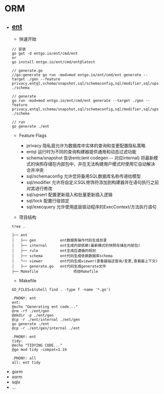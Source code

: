 # ORM
- [ent](https://github.com/heshaofeng1991/entgo)<br>
  - 
  - 快速开始
  ```shell
  // 安装
  go get -d entgo.io/ent/cmd/ent
  or 
  go install entgo.io/ent/cmd/ent@latest
  
  // generate.go
  //go:generate go run -mod=mod entgo.io/ent/cmd/ent generate --target ./gen --feature privacy,entql,schema/snapshot,sql/schemaconfig,sql/modifier,sql/upsert ./schema

  // generate
  go run -mod=mod entgo.io/ent/cmd/ent generate --target ./gen --feature privacy,entql,schema/snapshot,sql/schemaconfig,sql/modifier,sql/upsert ./schema
  
  // run
  go generate ./ent
  ```
  - Feature Flags
    - privacy            隐私层允许为数据库中实体的查询和变更配置隐私策略 
    - entql              运行时为不同的查询构建器提供通用和动态过滤功能
    - schema/snapshot    告诉entc(ent codegen -- 对应internal) 将最新模式的快照存储在内部包中，并在无法构建用户模式时使用它自动解决合并冲突
    - sql/schemaconfig   允许您将备用SQL数据库名称传递给模型
    - sql/modifier       允许将自定义SQL修饰符添加到构建器并在语句执行之前对其进行修改
    - sql/upsert         配置更新插入和批量更新插入逻辑
    - sql/lock           配置行级锁定
    - sql/execquery      允许使用底层驱动程序的ExecContext/方法执行语句

  - 项目结构
  ```text
  tree .
  
  ├── ent
  │   ├── gen           ent数据库操作代码生成目录
  │   ├── internal      ent生成内部依赖(最新模式的快照存储在内部包)   
  │   ├── rule          ent生成应遵循的规则        
  │   ├── schema        ent代码生成依赖数据库schema      
  │   └── viewer        ent代码生成viewer(查看器描述查询/变更,查看器上下文)   
  │   ├── generate.go   ent代码生成generate文件    
  ├── Makefile                项目Makefile
  ```
  - Makefile
  ```shell
  GO_FILES=$(shell find . -type f -name '*.go')

  .PHONY: ent
  ent:
  @echo "Generating ent code..."
  @rm -rf ./ent/gen
  @mkdir -p ./ent/gen
  @cp -r ./ent/internal ./ent/gen
  go generate ./ent
  @cp -r ./ent/gen/internal ./ent
    
  .PHONY: ent
  tidy:
  @echo "TIDYING CODE..."
  @go mod tidy -compat=1.19
    
  .PHONY: all
  all: ent tidy
  ```
- gorm
- xorm
- sqlx
- ...